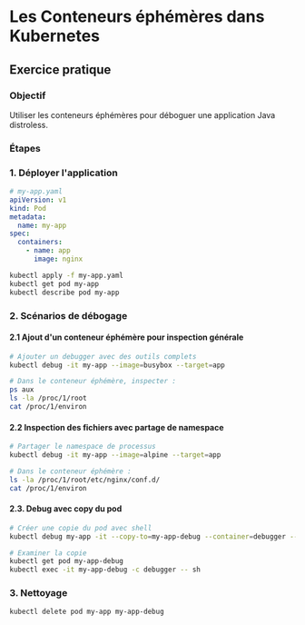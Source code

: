 # Les Conteneurs éphémères dans Kubernetes

## Exercice pratique

### Objectif

Utiliser les conteneurs éphémères pour déboguer une application Java distroless.

### Étapes

### 1. Déployer l'application

```yaml
# my-app.yaml
apiVersion: v1
kind: Pod
metadata:
  name: my-app
spec:
  containers:
    - name: app
      image: nginx
```

```bash
kubectl apply -f my-app.yaml
kubectl get pod my-app
kubectl describe pod my-app
```

### 2. Scénarios de débogage

#### 2.1 Ajout d'un conteneur éphémère pour inspection générale

```bash
# Ajouter un debugger avec des outils complets
kubectl debug -it my-app --image=busybox --target=app

# Dans le conteneur éphémère, inspecter :
ps aux
ls -la /proc/1/root
cat /proc/1/environ
```

#### 2.2 Inspection des fichiers avec partage de namespace

```bash
# Partager le namespace de processus
kubectl debug -it my-app --image=alpine --target=app

# Dans le conteneur éphémère :
ls -la /proc/1/root/etc/nginx/conf.d/
cat /proc/1/environ
```

#### 2.3. Debug avec copy du pod

```bash 
# Créer une copie du pod avec shell
kubectl debug my-app -it --copy-to=my-app-debug --container=debugger --image=busybox  --profile=general

# Examiner la copie
kubectl get pod my-app-debug
kubectl exec -it my-app-debug -c debugger -- sh
```

### 3. Nettoyage

```bash
kubectl delete pod my-app my-app-debug
```